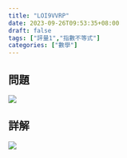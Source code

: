 ```yaml
---
title: "LOI9VVRP"
date: 2023-09-26T09:53:35+08:00
draft: false
tags: ["評量1","指數不等式"]
categories: ["數學"]
---
```

<!--more-->

## 問題
<img src="/posts/solution/LOI9VVRP-q.png">

## 詳解
<img src="/posts/solution/LOI9VVRP-sol.png">
